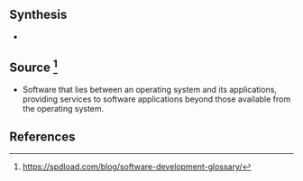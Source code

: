 ## Synthesis
- 
## Source [^1]
- Software that lies between an operating system and its applications, providing services to software applications beyond those available from the operating system.
## References

[^1]: https://spdload.com/blog/software-development-glossary/